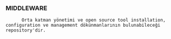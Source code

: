 ### MIDDLEWARE

          Orta katman yönetimi ve open source tool installation, configuration ve management dökünmanlarının bulunabileceği repository'dir.
